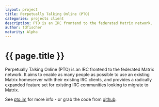 ```yaml
---
layout: project
title: Perpetually Talking Online (PTO)
categories: projects client
description: PTO is an IRC frontend to the federated Matrix network.
author: tdfischer
maturity: Alpha
---
```


# {{ page.title }}
Perpetually Talking Online (PTO) is an IRC frontend to the federated Matrix network. It aims to enable as many people as possible to use an existing Matrix homeserver with their existing IRC clients, and provides a radically expanded feature set for existing IRC communities looking to migrate to Matrix.

See [pto.im](http://pto.im) for more info - or grab the code from [github](https://github.com/tdfischer/pto).
